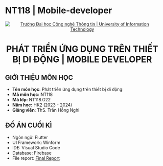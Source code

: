 # NT118 | Mobile-developer
<!-- Banner -->
<p align="center">
  <a href="https://www.uit.edu.vn/" title="Trường Đại học Công nghệ Thông tin" style="border: none;">
    <img src="https://i.imgur.com/WmMnSRt.png" alt="Trường Đại học Công nghệ Thông tin | University of Information Technology">
  </a>
</p>

<h1 align="center"><b>PHÁT TRIỂN ỨNG DỤNG TRÊN THIẾT BỊ DI ĐỘNG | MOBILE DEVELOPER</b></h>

## GIỚI THIỆU MÔN HỌC
* **Tên môn học:** Phát triển ứng dụng trên thiết bị di động
* **Mã môn học:** NT118
* **Mã lớp:** NT118.O22
* **Năm học:** HK2 (2023 - 2024)
* **Giảng viên**: ThS. Trần Hồng Nghi

## ĐỒ ÁN CUỐI KÌ
- Ngôn ngữ: Flutter
- UI Framework: Winform
- IDE: Visual Studio Code
- Database: Firebase
- File report: <a href=""> Final Report

